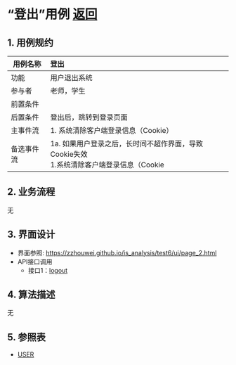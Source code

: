 <!-- markdownlint-disable MD033-->
<!-- 禁止MD033类型的警告 https://www.npmjs.com/package/markdownlint -->

# “登出”用例 [返回](./README.md)
## 1. 用例规约

|用例名称|登出|
|-------|:-------------|
|功能|用户退出系统|
|参与者|老师，学生|
|前置条件||
|后置条件|登出后，跳转到登录页面|
|主事件流|1. 系统清除客户端登录信息（Cookie）|
|备选事件流|1a. 如果用户登录之后，长时间不超作界面，导致Cookie失效 <br/>1.系统清除客户端登录信息（Cookie|

## 2. 业务流程
无

## 3. 界面设计
- 界面参照: https://zzhouwei.github.io/is_analysis/test6/ui/page_2.html
- API接口调用
    - 接口1：[logout](./logout.md) 

## 4. 算法描述
无
## 5. 参照表

- [USER](./数据库设计.md/#USER)



